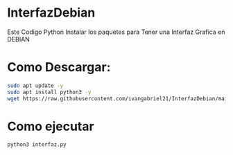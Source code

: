 # InterfazDebian
Este Codigo Python Instalar los paquetes para Tener una Interfaz Grafica en DEBIAN

# Como Descargar:


```bash
sudo apt update -y
sudo apt install python3 -y
wget https://raw.githubusercontent.com/ivangabriel21/InterfazDebian/main/interfaz.py
```
# Como ejecutar

```bash
python3 interfaz.py
```
